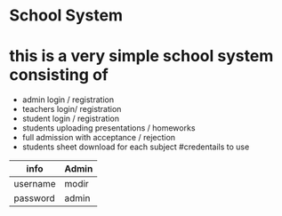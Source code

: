 # School System
# this is a very simple school system consisting of
* admin login / registration
* teachers login/ registration
* student login / registration
* students uploading presentations / homeworks
* full admission with acceptance / rejection
* students sheet download for each subject
#credentails to use

info  | Admin
------------- | -------------
username  | modir
password  | admin

